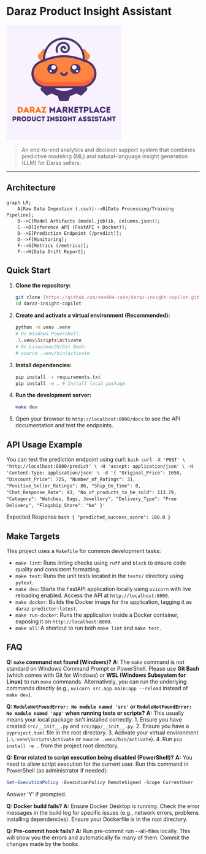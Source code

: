 # Daraz Product Insight Assistant

<img src="assets/logo.png" alt="Project Logo" width="300">

> An end-to-end analytics and decision support system that combines predictive modeling (ML) and natural-language insight generation (LLM) for Daraz sellers.

---

## Architecture

```mermaid
graph LR;
    A[Raw Data Ingestion (.csv)]-->B[Data Processing/Training Pipeline];
    B-->C[Model Artifacts (model.joblib, columns.json)];
    C-->D[Inference API (FastAPI + Docker)];
    D-->E[Prediction Endpoint (/predict)];
    D-->F[Monitoring];
    F-->G[Metrics (/metrics)];
    F-->H[Data Drift Report];
```


## Quick Start

1.  **Clone the repository:**
    ```bash
    git clone [https://github.com/zee404-code/daraz-insight-copilot.git](https://github.com/zee404-code/daraz-insight-copilot.git)
    cd daraz-insight-copilot
    ```

2.  **Create and activate a virtual environment (Recommended):**
    ```bash
    python -m venv .venv
    # On Windows Powershell:
    .\.venv\Scripts\Activate
    # On Linux/macOS/Git Bash:
    # source .venv/bin/activate
    ```

3.  **Install dependencies:**
    ```bash
    pip install -r requirements.txt
    pip install -e . # Install local package
    ```

4.  **Run the development server:**
    ```bash
    make dev
    ```

5.  Open your browser to `http://localhost:8000/docs` to see the API documentation and test the endpoints.

## API Usage Example

You can test the prediction endpoint using curl:
    ```bash
    curl -X 'POST' \
        'http://localhost:8000/predict' \
        -H 'accept: application/json' \
        -H 'Content-Type: application/json' \
        -d '{
            "Original_Price": 1650,
            "Discount_Price": 725,
            "Number_of_Ratings": 31,
            "Positive_Seller_Ratings": 86,
            "Ship_On_Time": 0,
            "Chat_Response_Rate": 93,
            "No_of_products_to_be_sold": 113.79,
            "Category": "Watches, Bags, Jewellery",
            "Delivery_Type": "Free Delivery",
            "Flagship_Store": "No"
        }'
    ```

Expected Response
    ```bash
    {
        "predicted_success_score": 100.0
    }
    ```

## Make Targets

This project uses a `Makefile` for common development tasks:

* `make lint`: Runs linting checks using `ruff` and `black` to ensure code quality and consistent formatting.
* `make test`: Runs the unit tests located in the `tests/` directory using `pytest`.
* `make dev`: Starts the FastAPI application locally using `uvicorn` with live reloading enabled. Access the API at `http://localhost:8000`.
* `make docker`: Builds the Docker image for the application, tagging it as `daraz-predictor:latest`.
* `make run-docker`: Runs the application inside a Docker container, exposing it on `http://localhost:8000`.
* `make all`: A shortcut to run both `make lint` and `make test`.

## FAQ

**Q: `make` command not found (Windows)?**
**A:** The `make` command is not standard on Windows Command Prompt or PowerShell. Please use **Git Bash** (which comes with Git for Windows) or **WSL (Windows Subsystem for Linux)** to run `make` commands. Alternatively, you can run the underlying commands directly (e.g., `uvicorn src.app.main:app --reload` instead of `make dev`).

**Q: `ModuleNotFoundError: No module named 'src'` or `ModuleNotFoundError: No module named 'app'` when running tests or scripts?**
**A:** This usually means your local package isn't installed correctly.
    1. Ensure you have created `src/__init__.py` and `src/app/__init__.py`.
    2. Ensure you have a `pyproject.toml` file in the root directory.
    3. Activate your virtual environment (`.\.venv\Scripts\Activate` or `source .venv/bin/activate`).
    4. Run `pip install -e .` from the project root directory.

**Q: Error related to script execution being disabled (PowerShell)?**
**A:** You need to allow script execution for the current user. Run this command in PowerShell (as administrator if needed):
   ```powershell
   Set-ExecutionPolicy -ExecutionPolicy RemoteSigned -Scope CurrentUser
   ```

Answer 'Y' if prompted.

**Q: Docker build fails?**
**A:** Ensure Docker Desktop is running. Check the error messages in the build log for specific issues (e.g., network errors, problems installing dependencies). Ensure your Dockerfile is in the root directory.

**Q: Pre-commit hook fails?**
**A:** Run pre-commit run --all-files locally. This will show you the errors and automatically fix many of them. Commit the changes made by the hooks.
